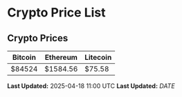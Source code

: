 # Crypto Price List

## Crypto Prices
| Bitcoin | Ethereum | Litecoin |
| ------- | -------- | -------- |
| $84524 | $1584.56 | $75.58 |
**Last Updated:** 2025-04-18 11:00 UTC
**Last Updated:** $DATE$

